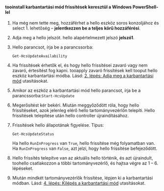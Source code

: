 <!--author=SharS last changed: 9/17/15-->

#### <a name="tooinstall-maintenance-mode-updates-via-windows-powershell-for-storsimple"></a>tooinstall karbantartási mód frissítések keresztül a Windows PowerShell-lel
1. Ha még nem tette meg, hozzáférhet a hello eszköz soros konzoljához és select 1. lehetőség – **jelentkezzen be a teljes körű hozzáférési**. 
2. Adja meg a hello jelszót. hello alapértelmezett jelszó **jelszó1**.
3. Hello parancsot, írja be a parancssorba:
   
     `Get-HcsUpdateAvailability` 
4. Ha frissítések érhetők el, és hogy hello frissítései zavaró vagy nem zavaró, értesítést fog kapni. tooapply zavaró frissítések kell tooput hello eszköz karbantartási módba. Lásd: [2. lépés: Adja meg a karbantartási mód](../articles/storsimple/storsimple-update-device.md#step2) utasításokat.
5. Amikor az eszköz a karbantartási mód hello parancsot, írja be a parancssorba:`Start-HcsUpdate`
6. Megerősítést kér bekéri. Miután meggyőződött róla, hogy hello frissítéseket, azok jelenleg elérő hello tartományvezérlőn telepíti. Hello frissítések telepítése után hello controller újraindításához. 
7. Frissítések hello állapotának figyelése. Típus:
   
    `Get-HcsUpdateStatus`
   
    Ha hello `RunInProgress` van `True`, hello frissítése még folyamatban van. Ha `RunInProgress` van `False`, azt jelzi, hogy hello frissítése befejeződött.  
8. Hello frissítés telepítve van az aktuális hello történik, és azt újraindult, toohello csatlakozzon a többi tartományvezérlő, és hajtsa végre az 1 – 6. lépéseket.
9. Miután mindkét tartományvezérlők frissítése, lépjen ki a karbantartási módban. Lásd: [4. lépés: Kilépés a karbantartási mód](../articles/storsimple/storsimple-update-device.md#step4) utasításokat.

